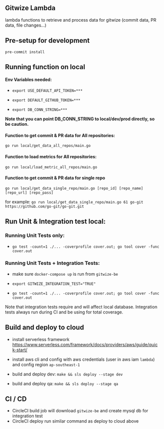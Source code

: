 ## Gitwize Lambda
lambda functions to retrieve and process data for gitwize (commit data, PR data, file changes...)


## Pre-setup for development
`pre-commit install`

## Running function on local

#### Env Variables needed:

- `export USE_DEFAULT_API_TOKEN=***`

- `export DEFAULT_GITHUB_TOKEN=***`

- `export DB_CONN_STRING=***`

**Note that you can point DB_CONN_STRING to local/dev/prod directly, so be caution.**

#### Function to get commit & PR data for All repositories:
`go run local/get_data_all_repos/main.go`

#### Function to load metrics for All repositories:
`go run local/load_metric_all_repos/main.go`

#### Function to get commit & PR data for single repo
`go run local/get_data_single_repo/main.go [repo_id] [repo_name] [repo_url] [repo_pass]`

for example:
`go run local/get_data_single_repo/main.go 61 go-git https://github.com/go-git/go-git.git`

## Run Unit & Integration test local:

### Running Unit Tests only:

- `go test -count=1 ./... -coverprofile cover.out; go tool cover -func cover.out`

### Running Unit Tests + Integration Tests:

- make sure `docker-compose up` is run from `gitwize-be`

- ```export GITWIZE_INTEGRATION_TEST="TRUE"```

- `go test -count=1 ./... -coverprofile cover.out; go tool cover -func cover.out`

Note that integration tests require and will affect local database. Integration tests always run during CI and be using for total coverage.


## Build and deploy to cloud
- install serverless framework
https://www.serverless.com/framework/docs/providers/aws/guide/quick-start/

- install aws cli and config with aws credentials (user in aws iam `lambda`) and config region `ap-southeast-1`

- build and deploy dev: `make && sls deploy --stage dev`

- build and deploy qa: `make && sls deploy --stage qa`

## CI / CD
- CircleCI build job will download `gitwize-be` and create mysql db for integration test
- CircleCI deploy run similar command as deploy to cloud above
